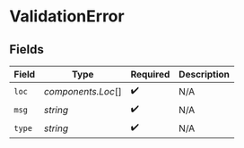 # ValidationError


## Fields

| Field              | Type               | Required           | Description        |
| ------------------ | ------------------ | ------------------ | ------------------ |
| `loc`              | *components.Loc*[] | :heavy_check_mark: | N/A                |
| `msg`              | *string*           | :heavy_check_mark: | N/A                |
| `type`             | *string*           | :heavy_check_mark: | N/A                |
